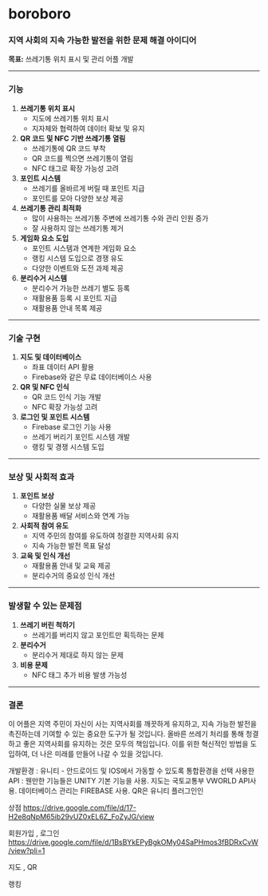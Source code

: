 # boroboro

### **지역 사회의 지속 가능한 발전을 위한 문제 해결 아이디어**

**목표:** 쓰레기통 위치 표시 및 관리 어플 개발

---

### **기능**

1. **쓰레기통 위치 표시**
    - 지도에 쓰레기통 위치 표시
    - 지자체와 협력하여 데이터 확보 및 유지
2. **QR 코드 및 NFC 기반 쓰레기통 열림**
    - 쓰레기통에 QR 코드 부착
    - QR 코드를 찍으면 쓰레기통이 열림
    - NFC 태그로 확장 가능성 고려
3. **포인트 시스템**
    - 쓰레기를 올바르게 버릴 때 포인트 지급
    - 포인트를 모아 다양한 보상 제공
4. **쓰레기통 관리 최적화**
    - 많이 사용하는 쓰레기통 주변에 쓰레기통 수와 관리 인원 증가
    - 잘 사용하지 않는 쓰레기통 제거
5. **게임화 요소 도입**
    - 포인트 시스템과 연계한 게임화 요소
    - 랭킹 시스템 도입으로 경쟁 유도
    - 다양한 이벤트와 도전 과제 제공
6. **분리수거 시스템**
    - 분리수거 가능한 쓰레기 별도 등록
    - 재활용품 등록 시 포인트 지급
    - 재활용품 안내 목록 제공

---

### **기술 구현**

1. **지도 및 데이터베이스**
    - 좌표 데이터 API 활용
    - Firebase와 같은 무료 데이터베이스 사용
2. **QR 및 NFC 인식**
    - QR 코드 인식 기능 개발
    - NFC 확장 가능성 고려
3. **로그인 및 포인트 시스템**
    - Firebase 로그인 기능 사용
    - 쓰레기 버리기 포인트 시스템 개발
    - 랭킹 및 경쟁 시스템 도입

---

### **보상 및 사회적 효과**

1. **포인트 보상**
    - 다양한 실물 보상 제공
    - 재활용품 배달 서비스와 연계 가능
2. **사회적 참여 유도**
    - 지역 주민의 참여를 유도하여 청결한 지역사회 유지
    - 지속 가능한 발전 목표 달성
3. **교육 및 인식 개선**
    - 재활용품 안내 및 교육 제공
    - 분리수거의 중요성 인식 개선

---

### **발생할 수 있는 문제점**

1. **쓰레기 버린 척하기**
    - 쓰레기를 버리지 않고 포인트만 획득하는 문제
2. **분리수거**
    - 분리수거 제대로 하지 않는 문제
3. **비용 문제**
    - NFC 태그 추가 비용 발생 가능성

---

### **결론**

이 어플은 지역 주민이 자신이 사는 지역사회를 깨끗하게 유지하고, 지속 가능한 발전을 촉진하는데 기여할 수 있는 중요한 도구가 될 것입니다. 올바른 쓰레기 처리를 통해 청결하고 좋은 지역사회를 유지하는 것은 모두의 책임입니다. 이를 위한 혁신적인 방법을 도입하여, 더 나은 미래를 만들어 나갈 수 있을 것입니다.



개발환경 : 유니티 - 안드로이드 및 IOS에서 가동할 수 있도록 통합환경을 선택
사용한 API : 웬만한 기능들은 UNITY 기본 기능을 사용. 지도는 국토교통부 VWORLD API사용. 데이터베이스 관리는 FIREBASE 사용. QR은 유니티 플러그인인 



상점
https://drive.google.com/file/d/17-H2e8qNpM65ib29vUZ0xEL6Z_FoZyJG/view

회원가입 , 로그인
https://drive.google.com/file/d/1BsBYkEPyBgkOMy04SaPHmos3fBDRxCvW/view?pli=1

지도 , QR

랭킹
